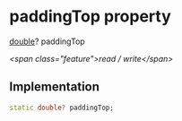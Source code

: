 


# paddingTop property







[double](https:api.flutter.dev/flutter/dart-core/double-class.html)? paddingTop
  
_\<span class="feature"\>read / write\</span\>_






## Implementation

```dart
static double? paddingTop;
```







